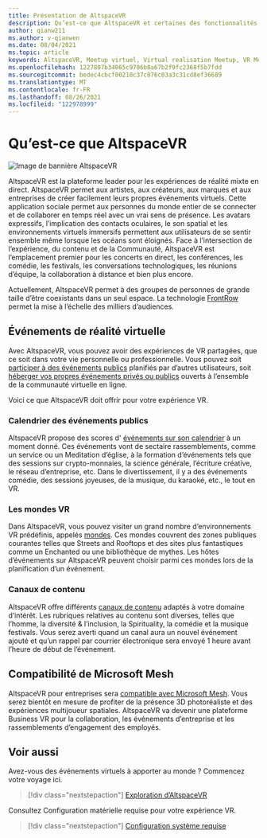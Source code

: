 ```yaml
---
title: Présentation de AltspaceVR
description: Qu’est-ce que AltspaceVR et certaines des fonctionnalités clés
author: qianw211
ms.author: v-qianwen
ms.date: 08/04/2021
ms.topic: article
keywords: AltspaceVR, Meetup virtuel, Virtual realisation Meetup, VR Meetup, les plateformes de réalité virtuelle, la plateforme VR, les événements virtuels immersifs, les événements d’immersion, les événements de réalité virtuelle, les événements VR, la création de la planète, la pratique de la VR, l’expérience de l’événement de réalité virtuelle
ms.openlocfilehash: 1227807b34065c9706b8a67b2f9fc2368f5b7fdd
ms.sourcegitcommit: bedec4cbcf00210c37c076c03a3c31cd8ef36689
ms.translationtype: MT
ms.contentlocale: fr-FR
ms.lasthandoff: 08/26/2021
ms.locfileid: "122978999"
---
```

# <a name="what-is-altspacevr"></a>Qu’est-ce que AltspaceVR

![Image de bannière AltspaceVR](images/vr-interactions.png)

AltspaceVR est la plateforme leader pour les expériences de réalité mixte en direct. AltspaceVR permet aux artistes, aux créateurs, aux marques et aux entreprises de créer facilement leurs propres événements virtuels. Cette application sociale permet aux personnes du monde entier de se connecter et de collaborer en temps réel avec un vrai sens de présence. Les avatars expressifs, l’implication des contacts oculaires, le son spatial et les environnements virtuels immersifs permettent aux utilisateurs de se sentir ensemble même lorsque les océans sont éloignés. Face à l’intersection de l’expérience, du contenu et de la Communauté, AltspaceVR est l’emplacement premier pour les concerts en direct, les conférences, les comédie, les festivals, les conversations technologiques, les réunions d’équipe, la collaboration à distance et bien plus encore.  

Actuellement, AltspaceVR permet à des groupes de personnes de grande taille d’être coexistants dans un seul espace.  La technologie [FrontRow](faqs/scaling-audiences.md) permet la mise à l’échelle des milliers d’audiences.

## <a name="virtual-reality-events"></a>Événements de réalité virtuelle

Avec AltspaceVR, vous pouvez avoir des expériences de VR partagées, que ce soit dans votre vie personnelle ou professionnelle. Vous pouvez soit [participer à des événements publics](community/exploring-title-screen.md#destinations) planifiés par d’autres utilisateurs, soit [héberger vos propres événements privés ou publics](tutorials/creating-an-event.md) ouverts à l’ensemble de la communauté virtuelle en ligne.

Voici ce que AltspaceVR doit offrir pour votre expérience VR.

### <a name="public-events-calendar"></a>Calendrier des événements publics

AltspaceVR propose des scores d' [événements sur son calendrier](https://account.altvr.com/events/main) à un moment donné. Ces événements vont de sectaire rassemblements, comme un service ou un Meditation d’église, à la formation d’événements tels que des sessions sur crypto-monnaies, la science générale, l’écriture créative, le réseau d’entreprise, etc. Dans le divertissement, il y a des événements comédie, des sessions joyeuses, de la musique, du karaoké, etc., le tout en VR.

### <a name="vr-worlds"></a>Les mondes VR

Dans AltspaceVR, vous pouvez visiter un grand nombre d’environnements VR prédéfinis, appelés [mondes](community/exploring-title-screen.md#other-functions). Ces mondes couvrent des zones publiques courantes telles que Streets and Rooftops et des sites plus fantastiques comme un Enchanted ou une bibliothèque de mythes. Les hôtes d’événements sur AltspaceVR peuvent choisir parmi ces mondes lors de la planification d’un événement.

### <a name="content-channels"></a>Canaux de contenu

AltspaceVR offre différents [canaux de contenu](https://account.altvr.com/channels/popular) adaptés à votre domaine d’intérêt. Les rubriques relatives au contenu sont diverses, telles que l’homme, la diversité & l’inclusion, la Spirituality, la comédie et la musique festivals.  Vous serez averti quand un canal aura un nouvel événement ajouté et qu’un rappel par courrier électronique sera envoyé 1 heure avant l’heure de début de l’événement.

## <a name="microsoft-mesh-compatibility"></a>Compatibilité de Microsoft Mesh

AltspaceVR pour entreprises sera [compatible avec Microsoft Mesh](/mesh/). Vous serez bientôt en mesure de profiter de la présence 3D photoréaliste et des expériences multijoueur spatiales. AltspaceVR va devenir une plateforme Business VR pour la collaboration, les événements d’entreprise et les rassemblements d’engagement des employés.

## <a name="see-also"></a>Voir aussi

Avez-vous des événements virtuels à apporter au monde ? Commencez votre voyage ici.
> [!div class="nextstepaction"]
> [Exploration d’AltspaceVR](journey.md)

Consultez Configuration matérielle requise pour votre expérience VR.
> [!div class="nextstepaction"]
> [Configuration système requise](getting-started/system-requirements.md)
